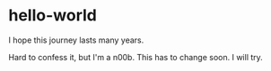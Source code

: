 # hello-world
I hope this journey lasts many years.

Hard to confess it, but I'm a n00b. This has to change soon. I will try.
